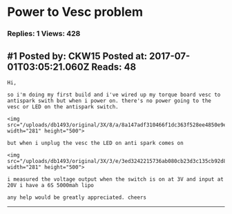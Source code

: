# Power to Vesc problem

### Replies: 1 Views: 428

## \#1 Posted by: CKW15 Posted at: 2017-07-01T03:05:21.060Z Reads: 48

```
Hi,

so i'm doing my first build and i've wired up my torque board vesc to antispark swith but when i power on. there's no power going to the vesc or LED on the antispark switch.

<img src="/uploads/db1493/original/3X/8/a/8a147adf310466f1dc363f528ee4850e9e1caee6.JPG" width="281" height="500"> 

but when i unplug the vesc the LED on anti spark comes on

<img src="/uploads/db1493/original/3X/3/e/3ed3242215736ab080cb23d3c135cb92d8ee3d64.JPG" width="281" height="500">

i measured the voltage output when the switch is on at 3V and input at 20V i have a 6S 5000mah lipo

any help would be greatly appreciated. cheers
```

---
